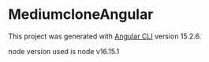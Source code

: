 # MediumcloneAngular

This project was generated with [Angular CLI](https://github.com/angular/angular-cli) version 15.2.6.

node version used is node v16.15.1
